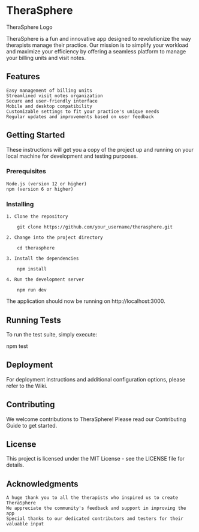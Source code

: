 # TheraSphere

TheraSphere Logo

TheraSphere is a fun and innovative app designed to revolutionize the way therapists manage their practice. Our mission is to simplify your workload and maximize your efficiency by offering a seamless platform to manage your billing units and visit notes.

## Features

    Easy management of billing units
    Streamlined visit notes organization
    Secure and user-friendly interface
    Mobile and desktop compatibility
    Customizable settings to fit your practice's unique needs
    Regular updates and improvements based on user feedback

## Getting Started

These instructions will get you a copy of the project up and running on your local machine for development and testing purposes.

### Prerequisites

    Node.js (version 12 or higher)
    npm (version 6 or higher)

### Installing

    1. Clone the repository

        git clone https://github.com/your_username/therasphere.git

    2. Change into the project directory

        cd therasphere

    3. Install the dependencies

        npm install

    4. Run the development server

        npm run dev

The application should now be running on http://localhost:3000.

## Running Tests

To run the test suite, simply execute:

npm test

## Deployment

For deployment instructions and additional configuration options, please refer to the Wiki.

## Contributing

We welcome contributions to TheraSphere! Please read our Contributing Guide to get started.

## License

This project is licensed under the MIT License - see the LICENSE file for details.

## Acknowledgments

    A huge thank you to all the therapists who inspired us to create TheraSphere
    We appreciate the community's feedback and support in improving the app
    Special thanks to our dedicated contributors and testers for their valuable input
